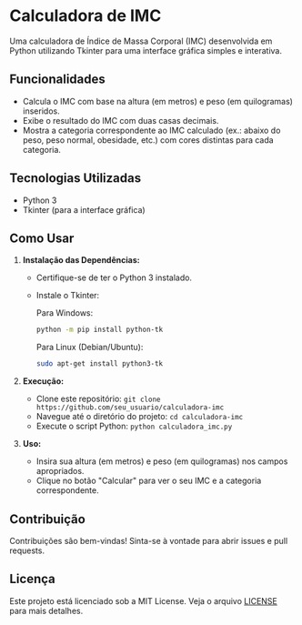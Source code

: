 # Calculadora de IMC

Uma calculadora de Índice de Massa Corporal (IMC) desenvolvida em Python utilizando Tkinter para uma interface gráfica simples e interativa.

## Funcionalidades

- Calcula o IMC com base na altura (em metros) e peso (em quilogramas) inseridos.
- Exibe o resultado do IMC com duas casas decimais.
- Mostra a categoria correspondente ao IMC calculado (ex.: abaixo do peso, peso normal, obesidade, etc.) com cores distintas para cada categoria.

## Tecnologias Utilizadas

- Python 3
- Tkinter (para a interface gráfica)

## Como Usar

1. **Instalação das Dependências:**
   - Certifique-se de ter o Python 3 instalado.
   - Instale o Tkinter: 

     Para Windows:
     ```sh
     python -m pip install python-tk
     ```

     Para Linux (Debian/Ubuntu):
     ```sh
     sudo apt-get install python3-tk
     ```

2. **Execução:**
   - Clone este repositório: `git clone https://github.com/seu_usuario/calculadora-imc`
   - Navegue até o diretório do projeto: `cd calculadora-imc`
   - Execute o script Python: `python calculadora_imc.py`

3. **Uso:**
   - Insira sua altura (em metros) e peso (em quilogramas) nos campos apropriados.
   - Clique no botão "Calcular" para ver o seu IMC e a categoria correspondente.

## Contribuição

Contribuições são bem-vindas! Sinta-se à vontade para abrir issues e pull requests.

## Licença

Este projeto está licenciado sob a MIT License. Veja o arquivo [LICENSE](LICENSE) para mais detalhes.


